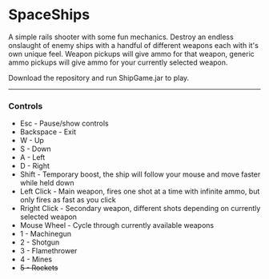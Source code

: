# SpaceShips

A simple rails shooter with some fun mechanics. Destroy an endless onslaught of enemy ships with a handful of different weapons each with it's own unique feel. Weapon pickups will give ammo for that weapon, generic ammo pickups will give ammo for your currently selected weapon.

Download the repository and run ShipGame.jar to play.

---

### Controls
- Esc - Pause/show controls
- Backspace - Exit
- W - Up
- S - Down
- A - Left
- D - Right
- Shift - Temporary boost, the ship will follow your mouse and move faster while held down
- Left Click - Main weapon, fires one shot at a time with infinite ammo, but only fires as fast as you click
- Rright Click - Secondary weapon, different shots depending on currently selected weapon
- Mouse Wheel - Cycle through currently available weapons
- 1 - Machinegun
- 2 - Shotgun
- 3 - Flamethrower
- 4 - Mines
- ~~5 - Rockets~~
